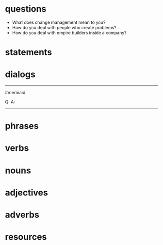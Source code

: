 # questions
- What does change management mean to you?
- How do you deal with people who create problems?
- How do you deal with empire builders inside a company?

# statements

# dialogs
---
#mermaid 

Q: 
A: 

---
# phrases

# verbs

# nouns

# adjectives

# adverbs

# resources
